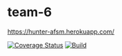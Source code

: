 # team-6
https://hunter-afsm.herokuapp.com/

[![Coverage Status](https://coveralls.io/repos/github/csci-499-fa22/team-6/badge.svg?t=peR2PP)](https://coveralls.io/github/csci-499-fa22/team-6?branch=main)
[![Build](https://app.travis-ci.com/csci-499-fa22/team-1.svg?token=KBxdrMsjotrSXJEuypsK&branch=main)](https://app.travis-ci.com/github/csci-499-fa22/team-6)
